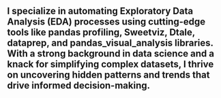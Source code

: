 <h2>I specialize in automating Exploratory Data Analysis (EDA) processes using cutting-edge tools like pandas profiling, Sweetviz, Dtale, dataprep, and pandas_visual_analysis libraries. With a strong background in data science and a knack for simplifying complex datasets, I thrive on uncovering hidden patterns and trends that drive informed decision-making.</h2
